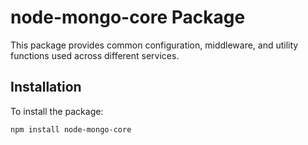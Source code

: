 # node-mongo-core Package

This package provides common configuration, middleware, and utility functions used across different services.

## Installation

To install the package:

```bash
npm install node-mongo-core
